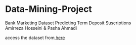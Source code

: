 # Data-Mining-Project
Bank Marketing Dataset Predicting Term Deposit Suscriptions </br>
Amirreza Hosseini & Pasha Ahmadi  

access the dataset from<a href="https://www.kaggle.com/datasets/janiobachmann/bank-marketing-dataset"> here <a/>
